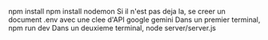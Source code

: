 npm install 
npm install nodemon
Si il n'est pas deja la, se creer un document .env avec une clee d'API google gemini
Dans un premier terminal, npm run dev
Dans un deuxieme terminal, node server/server.js
